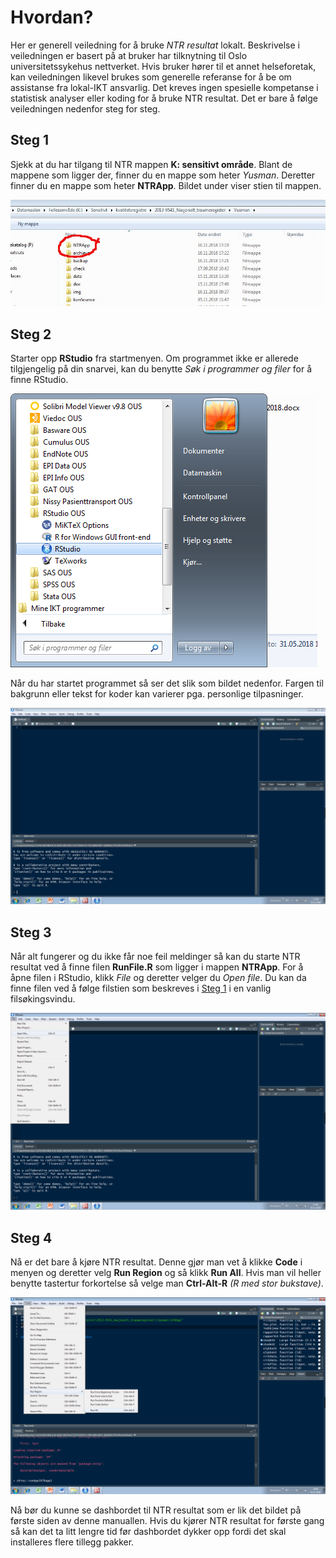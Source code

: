# Hvordan?

Her er generell veiledning for å bruke *NTR resultat* lokalt. Beskrivelse i
veiledningen er basert på at bruker har tilknytning til Oslo universitetssykehus
nettverket. Hvis bruker hører til et annet helseforetak, kan veiledningen likevel
brukes som generelle referanse for å be om assistanse fra lokal-IKT ansvarlig. Det
kreves ingen spesielle kompetanse i statistisk analyser eller koding for å bruke NTR
resultat. Det er bare å følge veiledningen nedenfor steg for steg.

## <a name='steg1'></a>Steg 1

Sjekk at du har tilgang til NTR mappen **K: sensitivt område**. Blant de mappene som
ligger der, finner du en mappe som heter *Yusman*. Deretter finner du en mappe som
heter **NTRApp**. Bildet under viser stien til mappen.

![NTR sti](./img/stimark.png)

## Steg 2

Starter opp **RStudio** fra startmenyen. Om programmet ikke er allerede
tilgjengelig på din snarvei, kan du benytte *Søk i programmer og filer* for å finne
RStudio.

![RStudio](./img/rstudio.png)

Når du har startet programmet så ser det slik som bildet nedenfor. Fargen til
bakgrunn eller tekst for koder kan varierer pga. personlige tilpasninger.

![rstudio start](./img/startside.JPG)

## Steg 3

Når alt fungerer og du ikke får noe feil meldinger så kan du starte NTR resultat ved
å finne filen **RunFile.R** som ligger i mappen **NTRApp**. For å åpne filen i
RStudio, klikk *File* og deretter velger du *Open file*. Du kan da finne filen ved å
følge filstien som beskreves i [Steg 1](#steg1) i en vanlig filsøkingsvindu.

![open file](./img/openFile.png)

## Steg 4

Nå er det bare å kjøre NTR resultat. Denne gjør man vet å klikke **Code** i menyen og
deretter velg **Run Region** og så klikk **Run All**. Hvis man vil heller benytte
tastertur forkortelse så velge man **Ctrl-Alt-R** *(R med stor bukstave)*.

![run app](./img/RunFile.png)

Nå bør du kunne se dashbordet til NTR resultat som er lik det bildet på første siden av
denne manuallen. Hvis du kjører NTR resultat for første gang så kan det ta litt lengre
tid før dashbordet dykker opp fordi det skal installeres flere tillegg pakker.


